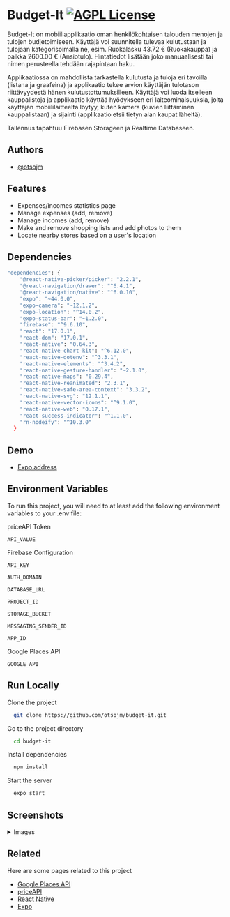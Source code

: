 
# Budget-It [![AGPL License](https://img.shields.io/badge/license-AGPL-blue.svg)](http://www.gnu.org/licenses/agpl-3.0)

Budget-It on mobiiliapplikaatio oman henkilökohtaisen talouden menojen ja tulojen budjetoimiseen. Käyttäjä voi suunnitella tulevaa kulutustaan ja tulojaan kategorisoimalla ne, esim. Ruokalasku 43.72 € (Ruokakauppa) ja palkka 2600.00 € (Ansiotulo). Hintatiedot lisätään joko manuaalisesti tai nimen perusteella tehdään rajapintaan haku.

Applikaatiossa on mahdollista tarkastella kulutusta ja tuloja eri tavoilla (listana ja graafeina) ja applikaatio tekee arvion käyttäjän tulotason riittävyydestä hänen kulutustottumuksilleen. Käyttäjä voi luoda itselleen kauppalistoja ja applikaatio käyttää hyödykseen eri laiteominaisuuksia, joita käyttäjän mobiililaitteelta löytyy, kuten kamera (kuvien liittäminen kauppalistaan) ja sijainti (applikaatio etsii tietyn alan kaupat läheltä).

Tallennus tapahtuu Firebasen Storageen ja Realtime Databaseen.

## Authors

- [@otsojm](https://www.github.com/otsojm)


## Features

- Expenses/incomes statistics page
- Manage expenses (add, remove)
- Manage incomes (add, remove)
- Make and remove shopping lists and add photos to them
- Locate nearby stores based on a user's location


## Dependencies

```bash
"dependencies": {
    "@react-native-picker/picker": "2.2.1",
    "@react-navigation/drawer": "^6.4.1",
    "@react-navigation/native": "^6.0.10",
    "expo": "~44.0.0",
    "expo-camera": "~12.1.2",
    "expo-location": "^14.0.2",
    "expo-status-bar": "~1.2.0",
    "firebase": "^9.6.10",
    "react": "17.0.1",
    "react-dom": "17.0.1",
    "react-native": "0.64.3",
    "react-native-chart-kit": "^6.12.0",
    "react-native-dotenv": "^3.3.1",
    "react-native-elements": "^3.4.2",
    "react-native-gesture-handler": "~2.1.0",
    "react-native-maps": "0.29.4",
    "react-native-reanimated": "2.3.1",
    "react-native-safe-area-context": "3.3.2",
    "react-native-svg": "12.1.1",
    "react-native-vector-icons": "^9.1.0",
    "react-native-web": "0.17.1",
    "react-success-indicator": "^1.1.0",
    "rn-nodeify": "^10.3.0"
  }
  ```


## Demo

- [Expo address](https://expo.dev/@/projects/budget-it)


## Environment Variables

To run this project, you will need to at least add the following environment variables to your .env file:

priceAPI Token

`API_VALUE`

Firebase Configuration

`API_KEY`

`AUTH_DOMAIN`

`DATABASE_URL`

`PROJECT_ID`

`STORAGE_BUCKET`

`MESSAGING_SENDER_ID`

`APP_ID`

Google Places API

`GOOGLE_API`



## Run Locally

Clone the project

```bash
  git clone https://github.com/otsojm/budget-it.git
```


Go to the project directory

```bash
  cd budget-it
```


Install dependencies

```bash
  npm install
```


Start the server

```bash
  expo start
```
    
## Screenshots

<details><summary>Images</summary>
<img src="https://i.ibb.co/CJYnmNz/1.jpg" width="250">
<img src="https://i.ibb.co/55PRgZ6/2.jpg" width="250">
<img src="https://i.ibb.co/LJ9zvTw/3.jpg" width="250">
<img src="https://i.ibb.co/Npm4zhC/6.jpg" width="250">
<img src="https://i.ibb.co/JkXqWrJ/5.jpg" width="250">
<img src="https://i.ibb.co/7yVrgwL/4.jpg" width="250">
</details>


## Related

Here are some pages related to this project

- [Google Places API](https://developers.google.com/maps/documentation/places/web-service/overview)
- [priceAPI](https://readme.priceapi.com/reference/request-process-overview)
- [React Native](https://reactnative.dev/)
- [Expo](https://expo.dev/)


